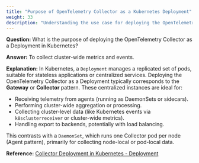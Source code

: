 ```yaml
---
title: "Purpose of OpenTelemetry Collector as a Kubernetes Deployment"
weight: 33
description: "Understanding the use case for deploying the OpenTelemetry Collector as a Deployment (vs. DaemonSet) in Kubernetes."
---
```


**Question:**
What is the purpose of deploying the OpenTelemetry Collector as a Deployment in Kubernetes?

**Answer:**
To collect cluster-wide metrics and events.

**Explanation:**
In Kubernetes, a `Deployment` manages a replicated set of pods, suitable for stateless applications or centralized services. Deploying the OpenTelemetry Collector as a Deployment typically corresponds to the **Gateway** or **Collector** pattern. These centralized instances are ideal for:

* Receiving telemetry from agents (running as DaemonSets or sidecars).
* Performing cluster-wide aggregation or processing.
* Collecting cluster-level data (like Kubernetes events via `k8sclusterreceiver` or cluster-wide metrics).
* Handling export to backends, potentially with load balancing.

This contrasts with a `DaemonSet`, which runs one Collector pod per node (Agent pattern), primarily for collecting node-local or pod-local data.

**Reference:**
[Collector Deployment in Kubernetes - Deployment](https://opentelemetry.io/docs/collector/deployment/kubernetes/#deployment)
